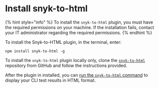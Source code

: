 # Install snyk-to-html



{% hint style="info" %}
To install the `snyk-to-html` plugin, you must have the required permissions on your machine. If the installation fails, contact your IT administrator regarding the required permissions.
{% endhint %}

To install the Snyk-to-HTML plugin, in the terminal, enter:

```
npm install snyk-to-html -g
```

To install the `snyk-to-html` plugin locally only, clone the [`snyk-to-html`](https://github.com/snyk/snyk-to-html) repository from GitHub and follow the instructions provided.

After the plugin in installed, you can  [run the `snyk-to-html` command](running-the-snyk-to-html-command.md) to display your CLI test results in HTML format.
